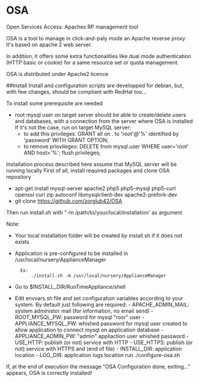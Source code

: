 # OSA
Open Services Access: Apaches RP management tool

OSA is a tool to manage in click-and-paly mode an Apache reverse proxy
It's based on apache 2 web server.

In addition, it offers some extra functionalities like dual mode authentication (HTTP basic or cookie) for a same resource set or quota management.

OSA is distributed under Apache2 licence

##Install
Install and configuration scripts are developped for debian, but, with few changes, should be compliant with RedHat too...

To install some prerequisite are needed
  - root mysql user on target server should be able to create/delete users and databases, with a connection from the server where OSA is installed If it's not the case, run on target MySQL server:
      - to add this privileges: GRANT all on *.* to 'root'@'%' identified by 'password' WITH GRANT OPTION;
      - to remove priovileges: DELETE from mysql.user WHERE user='root' AND host='%'; flush privileges;


Installation process described here assume that MySQL server will be running locally
First of all, install required packages and clone OSA repository
  - apt-get install mysql-server apache2 php5 php5-mysql php5-curl openssl curl zip autoconf libmysqlclient-dev apache2-prefork-dev
  - git clone https://github.com/zorglub42/OSA

Then run install.sh with "-m /path/to/your/local/installation' as argument 

Note: 
- Your local installation folder will be created by install.sh if it does not exists
- Application is pre-configured to be installed in  /usr/local/nursery/ApplianceManager

		Ex:
			./install.sh -m /usr/local/nursery/ApplianceManager
			
		
- Go to $INSTALL_DIR/RunTimeAppliance/shell
- Edit envvars.sh file and set configuration variables according to your system. 
		By default just following are required:
			- APACHE_ADMIN_MAIL: system administor mail (for information, no email send)
			- ROOT_MYSQL_PW: password for mysql "roor" user
			- APPLIANCE_MYSQL_PW: whished password for mysql user created to allow application to connect mysql on application database
			- APPLIANCE_ADMIN_PW: "admin" appliaction user whished password
			- USE_HTTP: publish (or not) service with HTTP
			- USE_HTTPS: publish (or not) service with HTTPS
		and (end of file)
			- INSTALL_DIR: application  location
			- LOG_DIR: application logs location
run ./configure-osa.sh

If, at the end of execution the message "OSA Configuration done, exiting..." appears, OSA is correctly installed!
